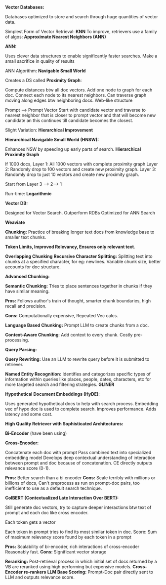 
**Vector Databases:**

Databases optimized to store and search through huge quantities of vector data.

Simplest Form of Vector Retrieval: **KNN**
To improve, retrievers use a family of algos: **Approximate Nearest Neighbors (ANN)**

**ANN:**

Uses clever data structures to enable significantly faster searches.
Make a small sacrifice in quality of results

ANN Algorithm: **Navigable Small World**

Creates a DS called **Proximity Graph**:

Compute distances btw all doc vectors.
Add one node to graph for each doc.
Connect each node to its nearest neighbors.
Can traverse graph moving along edges btw neighboring docs.
Web-like structure

Prompt --> Prompt Vector 
Start with candidate vector and traverse to nearest neighbor that is closer to prompt vector and that will become new candidate an this continues till candidate becomes the closest.

Slight Variation: **Hierarchical Improvement**

**Hierarchical Navigable Small World (HNSW):**

Enhances NSW by speeding up early parts of search.
**Hierarchical Proximity Graph**

If 1000 docs,
Layer 1: All 1000 vectors with complete proximity graph 
Layer 2: Randomly drop to 100 vectors and create new proximity graph.
Layer 3: Randomly drop to just 10 vectors and create new proximity graph.

Start from Layer 3 --> 2--> 1

Run-time: **Logarithmic**

**Vector DB:**

Designed for Vector Search.
Outperform RDBs
Optimized for ANN Search

**Weaviate**

**Chunking:**
Practice of breaking longer text docs from knowledge base to smaller text chunks.

**Token Limits, Improved Relevancy, Ensures only relevant text**.

**Overlapping Chunking**
**Recursive Character Splitting:** Splitting text into chunks at a specified character, for eg: newlines.
Variable chunk size, better accounts for doc structure. 

**Advanced Chunking:**

**Semantic Chunking:** Tries to place sentences together in chunks if they have similar meaning.

**Pros:** Follows author's train of thought, smarter chunk boundaries, high recall and precision.

**Cons:** Computationally expensive, Repeated Vec calcs.

**Language Based Chunking:** Prompt LLM to create chunks from a doc.

**Context-Aware Chunking**: Add context to every chunk.
Costly pre-processing.

**Query Parsing:**

**Query Rewriting:** Use an LLM to rewrite query before it is submitted to retriever.

**Named Entity Recognition:** Identifies and categorizes specific types of information within queries like places, people, dates, characters, etc for more targeted search and filtering strategies.
**GLINER**

**Hypothetical Document Embeddings (HyDE)**: 

Uses generated hypothetical docs to help with search process.
Embedding vec of hypo doc is used to complete search.
Improves performance.
Adds latency and some cost.

**High Quality Retriever with Sophisticated Architectures:**

**Bi-Encoder** (have been using)

**Cross-Encoder:**

Concatenate each doc with prompt
Pass combined text into specialized embedding model
Develops deep contextual understanding of interaction between prompt and doc because of concatenation.
CE directly outputs relevance score (0-1).

**Pros:** Better search than a bi encoder
**Cons:** Scale terribly with millions or billions of docs, Can't preprocess as run on prompt-doc pairs, too inefficient to use as a default search technique.

**ColBERT (Contextualized Late Interaction Over BERT):**

Still generate doc vectors, try to capture deeper interactions btw text of prompt and each doc like cross encoder.

Each token gets a vector

Each token in prompt tries to find its most similar token in doc.
Score: Sum of maximum relevancy score found by each token in a prompt

**Pros:**
Scalability of bi-encoder, rich interactions of cross-encoder
Reasonably fast.
**Cons:**
Significant vector storage 

**Reranking:**
Post-retrieval process in which initial set of docs returned by a VB are reranked using high performing but expensive models.
**Cross-Encoder re-rankers**
**LLM Base Scoring:** Prompt-Doc pair directly sent to LLM and outputs relevance score.